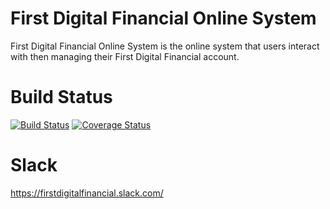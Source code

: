 # First Digital Financial Online System
First Digital Financial Online System is the online system that users interact with then managing their First Digital Financial account.

# Build Status

[![Build Status](https://travis-ci.com/FirstDigitalFinancial/online.firstdigital.financial.svg?token=sVkegsMFBe6xusaGVvQA&branch=master)](https://travis-ci.com/FirstDigitalFinancial/online.firstdigital.financial) [![Coverage Status](https://coveralls.io/repos/github/FirstDigitalFinancial/online.firstdigital.financial/badge.svg?branch=master&t=h2pwal)](https://coveralls.io/github/FirstDigitalFinancial/online.firstdigital.financial?branch=master)

# Slack

https://firstdigitalfinancial.slack.com/

